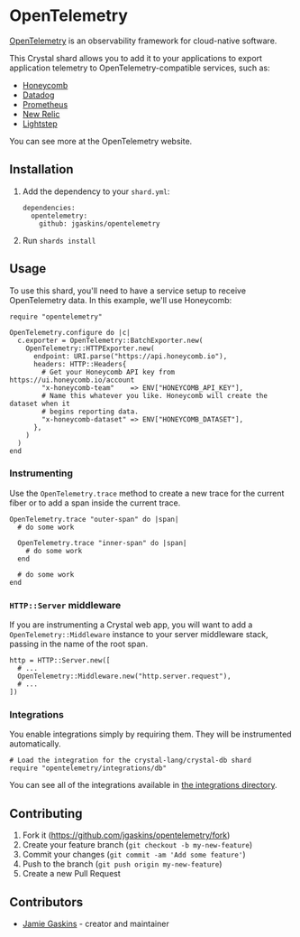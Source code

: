 # OpenTelemetry

[OpenTelemetry](https://opentelemetry.io) is an observability framework for cloud-native software.

This Crystal shard allows you to add it to your applications to export application telemetry to OpenTelemetry-compatible services, such as:

- [Honeycomb](https://honeycomb.io)
- [Datadog](https://www.datadoghq.com)
- [Prometheus](https://prometheus.io)
- [New Relic](https://newrelic.com/)
- [Lightstep](https://lightstep.com)

You can see more at the OpenTelemetry website.

## Installation

1. Add the dependency to your `shard.yml`:

   ```
   dependencies:
     opentelemetry:
       github: jgaskins/opentelemetry
   ```

2. Run `shards install`

## Usage

To use this shard, you'll need to have a service setup to receive OpenTelemetry data. In this example, we'll use Honeycomb:

```crystal
require "opentelemetry"

OpenTelemetry.configure do |c|
  c.exporter = OpenTelemetry::BatchExporter.new(
    OpenTelemetry::HTTPExporter.new(
      endpoint: URI.parse("https://api.honeycomb.io"),
      headers: HTTP::Headers{
        # Get your Honeycomb API key from https://ui.honeycomb.io/account
        "x-honeycomb-team"    => ENV["HONEYCOMB_API_KEY"],
        # Name this whatever you like. Honeycomb will create the dataset when it
        # begins reporting data.
        "x-honeycomb-dataset" => ENV["HONEYCOMB_DATASET"],
      },
    )
  )
end
```

### Instrumenting

Use the `OpenTelemetry.trace` method to create a new trace for the current fiber or to add a span inside the current trace.

```crystal
OpenTelemetry.trace "outer-span" do |span|
  # do some work

  OpenTelemetry.trace "inner-span" do |span|
    # do some work
  end

  # do some work
end
```

### `HTTP::Server` middleware

If you are instrumenting a Crystal web app, you will want to add a `OpenTelemetry::Middleware` instance to your server middleware stack, passing in the name of the root span.

```crystal
http = HTTP::Server.new([
  # ...
  OpenTelemetry::Middleware.new("http.server.request"),
  # ...
])
```

### Integrations

You enable integrations simply by requiring them. They will be instrumented automatically.

```crystal
# Load the integration for the crystal-lang/crystal-db shard
require "opentelemetry/integrations/db"
```

You can see all of the integrations available in [the integrations directory](https://github.com/jgaskins/opentelemetry/tree/main/src/integrations).

## Contributing

1. Fork it (<https://github.com/jgaskins/opentelemetry/fork>)
2. Create your feature branch (`git checkout -b my-new-feature`)
3. Commit your changes (`git commit -am 'Add some feature'`)
4. Push to the branch (`git push origin my-new-feature`)
5. Create a new Pull Request

## Contributors

- [Jamie Gaskins](https://github.com/jgaskins) - creator and maintainer
